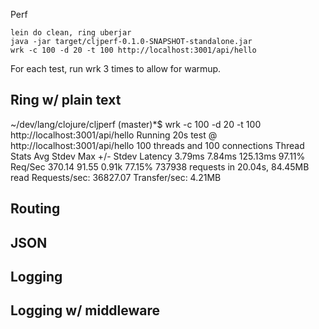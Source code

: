 Perf

```
lein do clean, ring uberjar
java -jar target/cljperf-0.1.0-SNAPSHOT-standalone.jar
wrk -c 100 -d 20 -t 100 http://localhost:3001/api/hello
```

For each test, run wrk 3 times to allow for warmup.

## Ring w/ plain text

  ~/dev/lang/clojure/cljperf (master)*$ wrk -c 100 -d 20 -t 100 http://localhost:3001/api/hello
  Running 20s test @ http://localhost:3001/api/hello
    100 threads and 100 connections
    Thread Stats   Avg      Stdev     Max   +/- Stdev
      Latency     3.79ms    7.84ms 125.13ms   97.11%
      Req/Sec   370.14     91.55     0.91k    77.15%
    737938 requests in 20.04s, 84.45MB read
  Requests/sec:  36827.07
  Transfer/sec:      4.21MB


## Routing



## JSON
## Logging
## Logging w/ middleware

